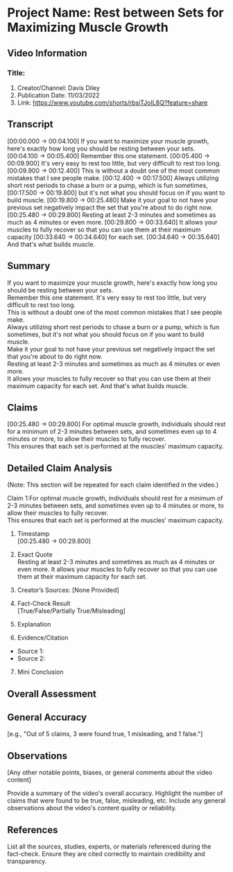 # Project Name: Rest between Sets for Maximizing Muscle Growth

## Video Information

### Title: 

1. Creator/Channel: Davis Diley
2. Publication Date: 11/03/2022
3. Link: https://www.youtube.com/shorts/rbsiTJoIL8Q?feature=share

## Transcript

[00:00.000 -> 00:04.100]  If you want to maximize your muscle growth, here's exactly how long you should be resting between your sets.
[00:04.100 -> 00:05.400]  Remember this one statement.
[00:05.400 -> 00:09.900]  It's very easy to rest too little, but very difficult to rest too long.
[00:09.900 -> 00:12.400]  This is without a doubt one of the most common mistakes that I see people make.
[00:12.400 -> 00:17.500]  Always utilizing short rest periods to chase a burn or a pump, which is fun sometimes,
[00:17.500 -> 00:19.800]  but it's not what you should focus on if you want to build muscle.
[00:19.800 -> 00:25.480]  Make it your goal to not have your previous set negatively impact the set that you're about to do right now.
[00:25.480 -> 00:29.800]  Resting at least 2-3 minutes and sometimes as much as 4 minutes or even more.
[00:29.800 -> 00:33.640]  It allows your muscles to fully recover so that you can use them at their maximum capacity
[00:33.640 -> 00:34.640]  for each set.
[00:34.640 -> 00:35.640]  And that's what builds muscle.

## Summary

If you want to maximize your muscle growth, here's exactly how long you should be resting between your sets. <br> 
Remember this one statement. It's very easy to rest too little, but very difficult to rest too long. <br>
This is without a doubt one of the most common mistakes that I see people make. <br>
Always utilizing short rest periods to chase a burn or a pump, which is fun sometimes, but it's not what you should focus on if you want to build muscle. <br>
Make it your goal to not have your previous set negatively impact the set that you're about to do right now. <br>
Resting at least 2-3 minutes and sometimes as much as 4 minutes or even more. <br>
It allows your muscles to fully recover so that you can use them at their maximum capacity for each set. And that's what builds muscle.

## Claims

[00:25.480 -> 00:29.800] For optimal muscle growth, individuals should rest for a minimum of 2-3 minutes between sets, and sometimes even up to 4 minutes or more, to allow their muscles to fully recover. <br>
This ensures that each set is performed at the muscles' maximum capacity.

## Detailed Claim Analysis
(Note: This section will be repeated for each claim identified in the video.)

Claim 1:For optimal muscle growth, individuals should rest for a minimum of 2-3 minutes between sets, and sometimes even up to 4 minutes or more, to allow their muscles to fully recover. <br>
This ensures that each set is performed at the muscles' maximum capacity.

1. Timestamp <br>
[00:25.480 -> 00:29.800]

2. Exact Quote <br>
Resting at least 2-3 minutes and sometimes as much as 4 minutes or even more. It allows your muscles to fully recover so that you can use them at their maximum capacity for each set.

3. Creator’s Sources: [None Provided]

4. Fact-Check Result <br>
[True/False/Partially True/Misleading]

5. Explanation

6. Evidence/Citation <br>
- Source 1: 
- Source 2:

7. Mini Conclusion

## Overall Assessment

## General Accuracy 
[e.g., "Out of 5 claims, 3 were found true, 1 misleading, and 1 false."]

## Observations 

[Any other notable points, biases, or general comments about the video content] <br>

Provide a summary of the video's overall accuracy. Highlight the number of claims that were found to be true, false, misleading, etc. Include any general observations about the video's content quality or reliability.

## References

List all the sources, studies, experts, or materials referenced during the fact-check. Ensure they are cited correctly to maintain credibility and transparency.
